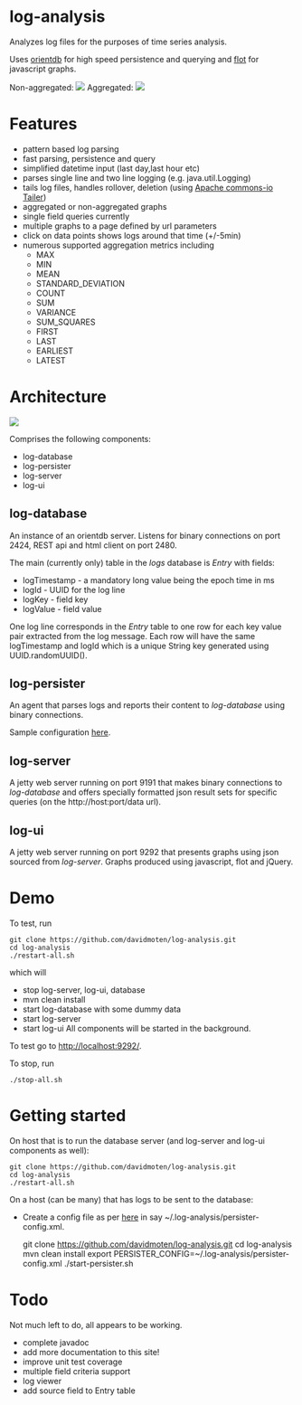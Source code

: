 log-analysis
============

Analyzes log files for the purposes of time series analysis.

Uses [orientdb](https://github.com/nuvolabase/orientdb) for high speed persistence and querying and [flot](http://www.flotcharts.org/) for javascript graphs.

Non-aggregated:
<img src="https://raw.github.com/davidmoten/log-analysis/master/docs/screen1.png"/>
Aggregated:
<img src="https://raw.github.com/davidmoten/log-analysis/master/docs/screen2.png"/>

Features
==============
* pattern based log parsing
* fast parsing, persistence and query
* simplified datetime input (last day,last hour etc)
* parses single line and two line logging (e.g. java.util.Logging)
* tails log files, handles rollover, deletion (using [Apache commons-io Tailer](http://commons.apache.org/io/apidocs/org/apache/commons/io/input/Tailer.html))
* aggregated or non-aggregated graphs
* single field queries currently
* multiple graphs to a page defined by url parameters
* click on data points shows logs around that time (+/-5min)
* numerous supported aggregation metrics including
  * MAX
  * MIN
  * MEAN
  * STANDARD_DEVIATION
  * COUNT
  * SUM
  * VARIANCE
  * SUM_SQUARES
  * FIRST
  * LAST
  * EARLIEST
  * LATEST

Architecture
==============
<img src="https://raw.github.com/davidmoten/log-analysis/master/docs/log-analysis.png"/>

Comprises the following components:

* log-database
* log-persister
* log-server
* log-ui

log-database
----------------
An instance of an orientdb server. Listens for binary connections on port 2424, REST api and html client on port 2480.

The main (currently only) table in the *logs* database is *Entry* with fields:

* logTimestamp - a mandatory long value being the epoch time in ms
* logId - UUID for the log line
* logKey - field key
* logValue - field value

One log line corresponds in the *Entry* table to one row for each key value pair extracted from the log message. Each row will have the same logTimestamp and logId which is a unique String key generated using UUID.randomUUID().

log-persister
----------------
An agent that parses logs and reports their content to *log-database* using binary connections.

Sample configuration [here](https://raw.github.com/davidmoten/log-analysis/master/log-persister/src/test/resources/sample-persister-configuration.xml).

log-server
----------------
A jetty web server running on port 9191 that makes binary connections to *log-database* and offers specially formatted json result sets for specific queries (on the http://host:port/data url).

log-ui
----------------
A jetty web server running on port 9292 that presents graphs using json sourced from *log-server*. Graphs produced using javascript, flot and jQuery.

Demo
=============
To test, run 

    git clone https://github.com/davidmoten/log-analysis.git
    cd log-analysis
    ./restart-all.sh 

which will
* stop log-server, log-ui, database
* mvn clean install
* start log-database with some dummy data
* start log-server
* start log-ui
All components will be started in the background.

To test go to [http://localhost:9292/](http://localhost:9292/).

To stop, run 

    ./stop-all.sh

Getting started
==================
On host that is to run the database server (and log-server and log-ui components as well):
    
    git clone https://github.com/davidmoten/log-analysis.git
    cd log-analysis
	./restart-all.sh

On a host (can be many) that has logs to be sent to the database:

* Create a config file as per [here](https://raw.github.com/davidmoten/log-analysis/master/log-persister/src/test/resources/sample-persister-configuration.xml) in say ~/.log-analysis/persister-config.xml.

    git clone https://github.com/davidmoten/log-analysis.git
    cd log-analysis
    mvn clean install
    export PERSISTER_CONFIG=~/.log-analysis/persister-config.xml
    ./start-persister.sh

Todo
===========
Not much left to do, all appears to be working.
* complete javadoc
* add more documentation to this site!
* improve unit test coverage 
* multiple field criteria support
* log viewer
* add source field to Entry table
